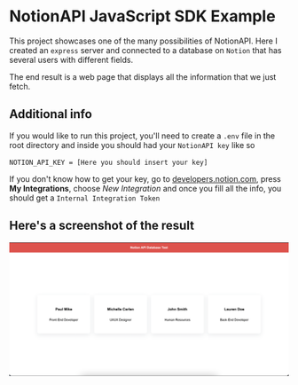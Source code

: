 # NotionAPI JavaScript SDK Example

This project showcases one of the many possibilities of NotionAPI.
Here I created an `express` server and connected to a database on `Notion` that has several users with different fields.

The end result is a web page that displays all the information that we just fetch.

## Additional info
If you would like to run this project, you'll need to create a `.env` file in the root directory and inside you should had your `NotionAPI key` like so
```
NOTION_API_KEY = [Here you should insert your key]
```

If you don't know how to get your key, go to [developers.notion.com](https://developers.notion.com/), press **My Integrations**, choose _New Integration_ and once you fill all the info, you should get a `Internal Integration Token`

## Here's a screenshot of the result
![Notion API Screenshot](https://raw.githubusercontent.com/ItzaMi/notion-api/main/notion-api-screenshot.png)

